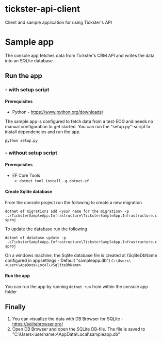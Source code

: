 # tickster-api-client
Client and sample application for using Tickster's API

# Sample app
The console app fetches data from Tickster's CRM API and writes the data into an SQLite database.

## Run the app 

### - with setup script

#### Prerequisites
- Python - https://www.python.org/downloads/

The sample app is configured to fetch data from a test-EOG and needs no manual configuration to get started.
You can run the "setup.py"-script to install dependencies and run the app.

`python setup.py`

### - without setup script

#### Prerequisites
- EF Core Tools
  - `dotnet tool install -g dotnet-ef`

#### Create Sqlite database

From the console project run the following to create a new migration

`dotnet ef migrations add <your name for the migration> -p ..\TicksterSampleApp.Infrastructure\TicksterSampleApp.Infrastructure.csproj`

To update the database run the following

`dotnet ef database update -p ..\TicksterSampleApp.Infrastructure\TicksterSampleApp.Infrastructure.csproj`

On a windows machine, the Sqlite database file is created at (SqliteDbName configured in appsettings - Default "sampleapp.db")
`C:\Users\<user>\AppData\Local\<SqliteDbName>`

#### Run the app

You can run the app by running `dotnet run` from within the console app folder

## Finally

1. You can visualize the data with DB Browser for SQLite - https://sqlitebrowser.org/
1. Open DB Browser and open the SQLite DB-file. The file is saved to "C:\Users\<username>\AppData\Local\sampleapp.db"

